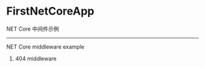 # FirstNetCoreApp

NET Core 中间件示例

---------------------
NET Core middleware example


1. 404 middleware
